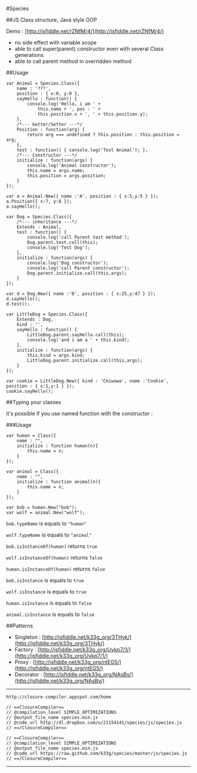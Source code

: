 #Species

##JS Class structure, Java style OOP


Demo : [http://jsfiddle.net/rZNfM/4/](http://jsfiddle.net/rZNfM/4/)

- no side effect with variable scope
- able to call super(parent) constructor even with several Class generations
- able to call parent method in overridden method

##Usage

    var Animal = Species.Class({
        name : '???',
        position : { x:0, y:0 },
        sayHello : function() {
            console.log('Hello, i am ' +
                this.name + ', pos : ' +
                this.position.x + ', ' + this.position.y);
        },
        /*--- Getter/Setter ---*/
        Position : function(arg) {
            return arg === undefined ? this.position : this.position = arg;
        },
        test : function() { console.log('Test Animal'); },
        /*--- Constructor ---*/
        initialize : function(args) {
            console.log('Animal constructor');
            this.name = args.name;
            this.position = args.position;
        }
    });

    var a = Animal.New({ name :'A', position : { x:5,y:5 } });
    a.Position({ x:7, y:8 });
    a.sayHello();

    var Dog = Species.Class({
        /*--- inheritance ---*/
        Extends : Animal,
        test : function() {
            console.log('call Parent test method');
            Dog.parent.test.call(this);
            console.log('Test Dog');
        },
        initialize : function(args) {
            console.log('Dog constructor');
            console.log('call Parent constructor');
            Dog.parent.initialize.call(this,args);
        }
    });

    var d = Dog.New({ name :'D', position : { x:25,y:47 } });
    d.sayHello();
    d.test();

    var LittleDog = Species.Class({
        Extends : Dog,
        kind : '',
        sayHello : function() {
            LittleDog.parent.sayHello.call(this);
            console.log('and i am a ' + this.kind);
        },
        initialize : function(args) {
            this.kind = args.kind;
            LittleDog.parent.initialize.call(this,args);
        }
    });

    var cookie = LittleDog.New({ kind : 'Chiwawa', name :'Cookie', position : { x:1,y:1 } });
    cookie.sayHello();

##Typing your classes

it's possible if you use named function with the constructor :

###Usage

    var human = Class({
        name : "",
        initialize : function human(n){
            this.name = n;
        }
    });

    var animal = Class({
        name : "",
        initialize : function animal(n){
            this.name = n;
        }
    });

    var bob = human.New("bob");
    var wolf = animal.New("wolf");

`bob.typeName` is equals to `"human"`

`wolf.typeName` is equals to `"animal"`


`bob.isInstanceOf(human)` returns `true`

`wolf.isInstanceOf(human)` returns `false`

`human.isInstanceOf(human)` returns `false`


`bob.isInstance` is equals to `true`

`wolf.isInstance` is equals to `true`

`human.isInstance` is equals to `false`

`animal.isInstance` is equals to `false`



##Patterns

- Singleton : [http://jsfiddle.net/k33g_org/3THyk/](http://jsfiddle.net/k33g_org/3THyk/)
- Factory : [http://jsfiddle.net/k33g_org/Uvkp7/1/](http://jsfiddle.net/k33g_org/Uvkp7/1/)
- Proxy : [http://jsfiddle.net/k33g_org/ntEG5/](http://jsfiddle.net/k33g_org/ntEG5/)
- Decorator : [http://jsfiddle.net/k33g_org/NAsBv/](http://jsfiddle.net/k33g_org/NAsBv/)

- - -

    http://closure-compiler.appspot.com/home

    // ==ClosureCompiler==
    // @compilation_level SIMPLE_OPTIMIZATIONS
    // @output_file_name species.min.js
    // @code_url http://dl.dropbox.com/u/21154141/species/js/species.js
    // ==/ClosureCompiler==

    // ==ClosureCompiler==
    // @compilation_level SIMPLE_OPTIMIZATIONS
    // @output_file_name species.min.js
    // @code_url https://raw.github.com/k33g/species/master/js/species.js
    // ==/ClosureCompiler==


- - -